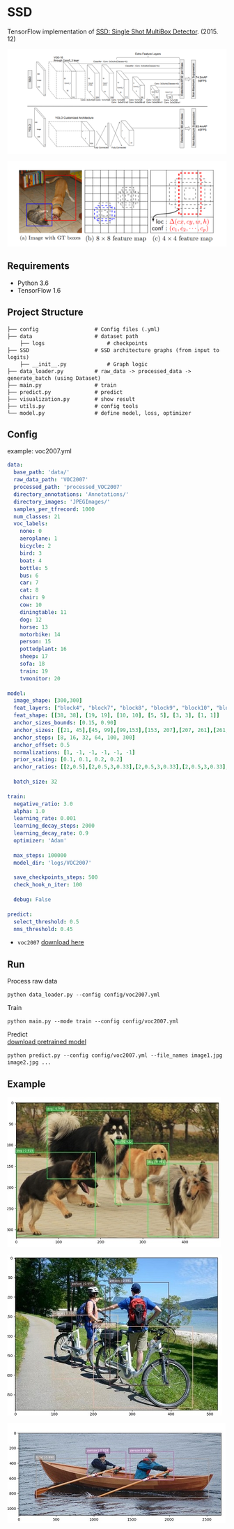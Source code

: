 # SSD 

TensorFlow implementation of [SSD: Single Shot MultiBox Detector](https://arxiv.org/pdf/1512.02325.pdf). (2015. 12)

![images](images/architecture1.png)

![images](images/architecture2.png)

## Requirements

- Python 3.6
- TensorFlow 1.6


## Project Structure


    ├── config                  # Config files (.yml)
    ├── data                    # dataset path
        ├── logs                    # checkpoints
    ├── SSD                     # SSD architecture graphs (from input to logits)
        ├── __init__.py             # Graph logic
    ├── data_loader.py          # raw_data -> processed_data -> generate_batch (using Dataset)
    ├── main.py                 # train
    ├── predict.py              # predict
    ├── visualization.py        # show result
    ├── utils.py                # config tools
    └── model.py                # define model, loss, optimizer
    

## Config

example: voc2007.yml

```yml
data:
  base_path: 'data/'
  raw_data_path: 'VOC2007'
  processed_path: 'processed_VOC2007'
  directory_annotations: 'Annotations/'
  directory_images: 'JPEGImages/'
  samples_per_tfrecord: 1000
  num_classes: 21
  voc_labels:
    none: 0
    aeroplane: 1
    bicycle: 2
    bird: 3
    boat: 4
    bottle: 5
    bus: 6
    car: 7
    cat: 8
    chair: 9
    cow: 10
    diningtable: 11
    dog: 12
    horse: 13
    motorbike: 14
    person: 15
    pottedplant: 16
    sheep: 17
    sofa: 18
    train: 19
    tvmonitor: 20

model:
  image_shape: [300,300]
  feat_layers: ["block4", "block7", "block8", "block9", "block10", "block11"]
  feat_shape: [[38, 38], [19, 19], [10, 10], [5, 5], [3, 3], [1, 1]]
  anchor_sizes_bounds: [0.15, 0.90]
  anchor_sizes: [[21, 45],[45, 99],[99,153],[153, 207],[207, 261],[261, 315]]
  anchor_steps: [8, 16, 32, 64, 100, 300]
  anchor_offset: 0.5
  normalizations: [1, -1, -1, -1, -1, -1]
  prior_scaling: [0.1, 0.1, 0.2, 0.2]
  anchor_ratios: [[2,0.5],[2,0.5,3,0.33],[2,0.5,3,0.33],[2,0.5,3,0.33],[2,0.5],[2,0.5]]

  batch_size: 32

train:
  negative_ratio: 3.0
  alpha: 1.0
  learning_rate: 0.001
  learning_decay_steps: 2000
  learning_decay_rate: 0.9
  optimizer: 'Adam'

  max_steps: 100000
  model_dir: 'logs/VOC2007'

  save_checkpoints_steps: 500
  check_hook_n_iter: 100

  debug: False

predict:
  select_threshold: 0.5
  nms_threshold: 0.45
```

* `voc2007` [download here](http://host.robots.ox.ac.uk/pascal/VOC/voc2007/)

## Run

Process raw data

```
python data_loader.py --config config/voc2007.yml
```

Train

```
python main.py --mode train --config config/voc2007.yml
```

Predict  
[download pretrained model](https://drive.google.com/open?id=163Y-KPK2b4NrU7XHFGj4ESfZpt_3lKaa)
```
python predict.py --config config/voc2007.yml --file_names image1.jpg image2.jpg ...
```


## Example


![images](images/example1.jpg)

![images](images/example2.jpg)

![images](images/example3.jpg)

